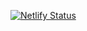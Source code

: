 [![Netlify Status](https://api.netlify.com/api/v1/badges/d97b39bf-3762-4360-9165-892107deadd0/deploy-status)](https://app.netlify.com/sites/neddev/deploys)
